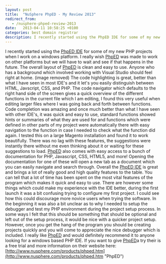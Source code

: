 ```yaml
---
layout: post
title:  "NuSphere PhpED - My Review 2013"
redirect_from:
   - /nusphere-phped-review-2013
date:   2013-04-11 10:58:25 +0100
categories: best domain registrar
description: I recently started using the PhpED IDE for some of my new PHP p...
---
```


I recently started using the [PhpED IDE](http://www.nusphere.com/products/phped.htm "PhpED") for some of my new PHP projects when I work on a windows platform. I really wish [PhpED](http://www.nusphere.com/products/phped.htm "PhpED") was made to work on other platforms but we will have to wait and see if that happens in the future. The overall layout of [PhpED](http://www.nusphere.com/products/phped.htm "PhpED") is clean and easy to use. Anyone who has a background which involved working with Visual Studio should feel right at home. (image removed) The code highlighting is great, better than what I have seen in most IDE's and it let's you easily distinguish between HTML, Javscript, CSS, and PHP. The code navigator which defaults to the right hand side of the screen gives a quick overview of the different functions in the current file which I am editing, I found this very useful when editing larger files where I was going back and forth between functions. Code completion was amazing and once much better than what I have seen with other IDE's, it was quick and easy to use, standard functions showed hints or summaries of what they are used for and functions which were defined in other parts of my project were automatically there with easy navigation to the function in case I needed to check what the function did again. I tested this on a large Magento installation and found it to work beautifully. There was no lag with these features, the suggestions were instantly there without me even thinking about it or waiting for these suggestions to load. [PhpED](http://www.nusphere.com/products/phped.htm "PhpED") also comes with easy access to a bunch of documentation for PHP, Javascript, CSS, HTML5, and more! Opening the documentation for one of these will open a new tab as a document which you can easily navigate and search through. Overall the [PhpED IDE](http://www.nusphere.com/products/phped.htm "PhpED") is great and brings a lot of really good and high quality features to the table. You can tell that a lot of time has been spent on the most vital features of the program which makes it quick and easy to use. There are however some things which could make my experience with the IDE better, during the first launch it was a bit confusing trying to configure my first project. I could see how this could discourage more novice users when trying the software. In the beginning it was also a bit unclear as to why I needed to setup the debugger and test my PHP environment during the project setup process. In some ways I felt that this should be something that should be optional and left out of the setup process, it would be nice with a quicker project setup. However, once you get the hang of the program you should be creating projects quickly and you will come to appreciate the nice debugger which is included. I really like [PhpED](http://www.nusphere.com/products/phped.htm "PhpED") and would definitely recommend it to anyone looking for a windows based PHP IDE. If you want to give [PhpED](http://www.nusphere.com/products/phped.htm "PhpED")a try their is a free trial and more information on their website here: [http://www.nusphere.com/products/phped.htm](http://www.nusphere.com/products/phped.htm "PhpED")